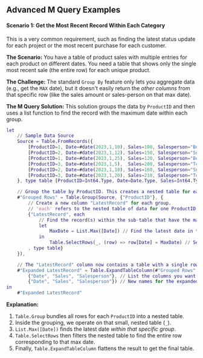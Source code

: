 ## **Advanced M Query Examples**

#### **Scenario 1: Get the Most Recent Record Within Each Category**

This is a very common requirement, such as finding the latest status update for each project or the most recent purchase for each customer.

**The Scenario:**
You have a table of product sales with multiple entries for each product on different dates. You need a table that shows only the single most recent sale (the entire row) for each unique product.

**The Challenge:**
The standard `Group By` feature only lets you aggregate data (e.g., get the `MAX` date), but it doesn't easily return the *other columns* from that specific row (like the sales amount or sales-person on that max date).

**The M Query Solution:**
This solution groups the data by `ProductID` and then uses a list function to find the record with the maximum date within each group.

```m
let
    // Sample Data Source
    Source = Table.FromRecords({
        [ProductID=1, Date=#date(2023,1,10), Sales=100, Salesperson="Bob"],
        [ProductID=2, Date=#date(2023,1,12), Sales=150, Salesperson="Sue"],
        [ProductID=1, Date=#date(2023,1,25), Sales=120, Salesperson="Bob"], // This is the latest for Product 1
        [ProductID=3, Date=#date(2023,1,5),  Sales=200, Salesperson="Tom"],
        [ProductID=2, Date=#date(2023,1,18), Sales=160, Salesperson="Sue"], // This is the latest for Product 2
        [ProductID=3, Date=#date(2023,1,20), Sales=210, Salesperson="Tom"]  // This is the latest for Product 3
    }, type table [ProductID=Int64.Type, Date=Date.Type, Sales=Int64.Type, Salesperson=Text.Type]),

    // Group the table by ProductID. This creates a nested table for each product.
    #"Grouped Rows" = Table.Group(Source, {"ProductID"}, {
        // Create a new column "LatestRecord" for each group.
        // 'each' refers to the nested table of data for one ProductID.
        {"LatestRecord", each
            // Find the record(s) within the sub-table that have the maximum date.
            let
                MaxDate = List.Max([Date]) // Find the latest date in the current product's sub-table
            in
                Table.SelectRows(_, (row) => row[Date] = MaxDate) // Select the full row where the date matches the max date
        , type table}
    }),

    // The "LatestRecord" column now contains a table with a single row. Expand it.
    #"Expanded LatestRecord" = Table.ExpandTableColumn(#"Grouped Rows", "LatestRecord",
        {"Date", "Sales", "Salesperson"}, // List the columns you want to bring out
        {"Date", "Sales", "Salesperson"}) // New names for the expanded columns
in
    #"Expanded LatestRecord"
```
**Explanation:**
1.  `Table.Group` bundles all rows for each `ProductID` into a nested table.
2.  Inside the grouping, we operate on that small, nested table (`_`).
3.  `List.Max([Date])` finds the latest date *within that specific group*.
4.  `Table.SelectRows` then filters the nested table to find the entire row corresponding to that max date.
5.  Finally, `Table.ExpandTableColumn` flattens the result to get the final table.



